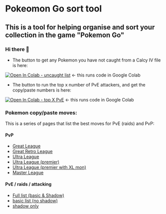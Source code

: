 # Pokeomon Go sort tool

## This is a tool for helping organise and sort your collection in the game "Pokemon Go" 

### Hi there 👋

<!--
**drmckenzie/drmckenzie** is a ✨ _special_ ✨ repository because its `README.md` (this file) appears on your GitHub profile.

Here are some ideas to get you started:

- 🔭 I’m currently working on ...
- 🌱 I’m currently learning ...
- 👯 I’m looking to collaborate on ...
- 🤔 I’m looking for help with ...
- 💬 Ask me about ...
- 📫 How to reach me: ...
- 😄 Pronouns: ...
- ⚡ Fun fact: ...
-->

- The button to get any Pokemon you have not caught from a Calcy IV file is here:

[![Open In Colab - uncaught list](https://colab.research.google.com/assets/colab-badge.svg)](https://colab.research.google.com/github/drmckenzie/drmckenzie.github.io/blob/main/notCaught.ipynb) <- this runs code in Google Colab

- The button to run the top x number of PvE attackers, and get the copy/paste numbers is here:

[![Open In Colab - top X PvE](https://colab.research.google.com/assets/colab-badge.svg)](https://colab.research.google.com/github/drmckenzie/drmckenzie.github.io/blob/main/topPveByType.ipynb) <- this runs code in Google Colab

### Pokemon copy/paste moves:

This is a series of pages that list the best moves for PvE (raids) and PvP:

#### PvP

- [Great League][PvP_great]
- [Great Retro League][PvP_retro]
- [Ultra League][PvP_ultra]
- [Ultra League (premier)][PvP_ultra_premier]
- [Ultra League (premier with XL mon)][PvP_ultra_premier_XL]
- [Master League][PvP_master]

#### PvE / raids / attacking

- [Full list (basic & Shadow)][PvE_basic_shadow]
- [basic list (no shadow)][PvE_basic]
- [shadow only][PvE_shadow]



<!-- List of references -->
[PvE_basic_shadow]: https://drmckenzie.github.io/raid_top_ranked_PvE_basic_and_shadow_copypaste.html
[PvE_basic]: https://drmckenzie.github.io/raid_top_ranked_PvE_copypaste.html
[PvE_shadow]: https://drmckenzie.github.io/raid_top_ranked_PvE_shadow_copypaste.html
[PvP_great]: https://drmckenzie.github.io/top_ranked_great_league_PvP_copypaste.html
[PvP_master]: https://drmckenzie.github.io/top_ranked_master_league_PvP_copypaste.html
[PvP_ultra_premier]: https://drmckenzie.github.io/top_ranked_premier_ultra_league_PvP_copypaste.html
[PvP_ultra_premier_XL]: https://drmckenzie.github.io/top_ranked_premier_ultra_league_XL_PvP_copypaste.html
[PvP_retro]: https://drmckenzie.github.io/top_ranked_retro_league_PvP_copypaste.html
[PvP_ultra]: https://drmckenzie.github.io/top_ranked_ultra_league_PvP_copypaste.html
